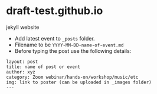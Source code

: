 # draft-test.github.io
jekyll website


- Add latest event to ```_posts``` folder. 
- Filename to be ```YYYY-MM-DD-name-of-event.md```
- Before typing the post use the following details:
```---
layout: post
title: name of post or event
author: xyz
category: Zoom webinar/hands-on/workshop/music/etc
img: link to poster (can be uploaded in _images folder)  
---
```

